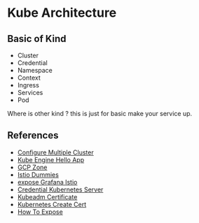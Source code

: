 # Kube Architecture

## Basic of Kind
- Cluster
- Credential
- Namespace
- Context
- Ingress
- Services
- Pod

Where is other kind ? this is just for basic make your service up.


## References

- [Configure Multiple Cluster](https://kubernetes.io/docs/tasks/access-application-cluster/configure-access-multiple-clusters/)
- [Kube Engine Hello App](https://cloud.google.com/kubernetes-engine/docs/tutorials/hello-app)
- [GCP Zone](https://cloud.google.com/compute/docs/regions-zones#available)
- [Istio Dummies](https://istio.io/docs/setup/getting-started/#download)
- [expose Grafana Istio](https://istio.io/docs/tasks/observability/metrics/using-istio-dashboard/)
- [Credential Kubernetes Server](https://kubernetes.io/docs/concepts/cluster-administration/certificates/)
- [Kubeadm Certificate](https://kubernetes.io/docs/tasks/administer-cluster/kubeadm/kubeadm-certs/)
- [Kubernetes Create Cert](https://medium.com/better-programming/k8s-tips-give-access-to-your-clusterwith-a-client-certificate-dfb3b71a76fe)
- [How To Expose](https://medium.com/google-cloud/kubernetes-nodeport-vs-loadbalancer-vs-ingress-when-should-i-use-what-922f010849e0)